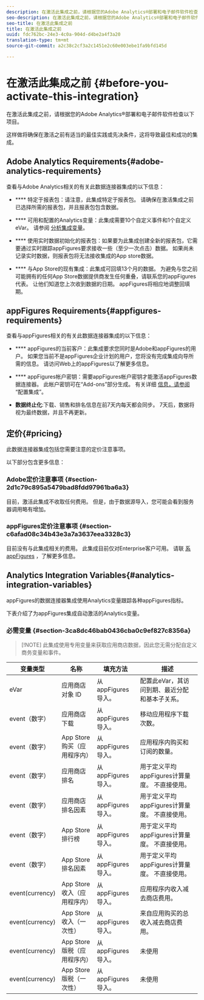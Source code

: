 ```yaml
---
description: 在激活此集成之前，请根据您的Adobe Analytics®部署和电子邮件软件检查以下项目。
seo-description: 在激活此集成之前，请根据您的Adobe Analytics®部署和电子邮件软件检查以下项目。
seo-title: 在激活此集成之前
title: 在激活此集成之前
uuid: fdc762bc-24e3-4c0a-904d-d4be2a4f3a20
translation-type: tm+mt
source-git-commit: a2c38c2cf3a2c1451e2c60e003ebe1fa9bfd145d

---
```



# 在激活此集成之前 {#before-you-activate-this-integration}

在激活此集成之前，请根据您的Adobe Analytics®部署和电子邮件软件检查以下项目。

这样做将确保在激活之前有适当的最佳实践或先决条件，这将导致最佳和成功的集成。

## Adobe Analytics Requirements{#adobe-analytics-requirements}

查看与Adobe Analytics相关的有关此数据连接器集成的以下信息：

* **** 特定于报表包：请注意，此集成特定于报表包。 请确保在激活集成之前已选择所需的报表包，并且报表包包含数据。
* **** 可用和配置的Analytics变量：此集成需要10个自定义事件和1个自定义eVar。 请参阅 [分析集成变量](appfigures-before-activation.md#analytics-integration-variables)。

* **** 使用实时数据初始化的报表包：如果要为此集成创建全新的报表包，它需要通过实时跟踪appFigures要求接收一些（至少一次点击）数据。 如果尚未记录实时数据，则报表包将无法接收集成的App store数据。

* **** 与App Store的现有集成：此集成可回填13个月的数据。 为避免与您之前可能拥有的任何App Store数据提供商发生任何重叠，请联系您的appFigures代表。 让他们知道您上次收到数据的日期。 appFigures将相应地调整回填期。

## appFigures Requirements{#appfigures-requirements}

查看与appFigures相关的有关此数据连接器集成的以下信息：

* **** appFigures的当前客户：此集成要求您同时是Adobe和appFigures的用户。 如果您当前不是appFigures企业计划的用户，您将没有完成集成向导所需的信息。 请访问Web上的appFigures以了解更多信息。
* **** appFigures帐户密钥：需要appFigures帐户密钥才能激活appFigures数据连接器。 此帐户密钥可在“Add-ons”部分生成。 有关详细 [信息，请参阅](../appfigures-overview/t-appfigures-integration.md) “配置集成”。

* **数据终止化**:下载、销售和排名信息在前7天内每天都会同步。 7天后，数据将视为最终数据，并且不再更新。

## 定价{#pricing}

此数据连接器集成包括您需要注意的定价注意事项。

以下部分包含更多信息：

### Adobe定价注意事项 {#section-2d1c79c895a5479bad8fdd97961ba6a3}

目前，激活此集成不收取任何费用。 但是，由于数据源导入，您可能会看到服务器调用略有增加。

### appFigures定价注意事项 {#section-c6afad08c34b43e3a7a3637eea3328c3}

目前没有与此集成相关的费用。 此集成目前仅对Enterprise客户可用。 请联 [系appFigures](https://appfigures.com/support/contact) ，了解更多信息。

## Analytics Integration Variables{#analytics-integration-variables}

appFigures的数据连接器集成使用Analytics变量跟踪各种appFigures指标。

下表介绍了为appFigures集成自动激活的Analytics变量。

### 必需变量 {#section-3ca8dc46bab0436cba0c9ef827c8356a}

> [!NOTE] 此集成使用专用变量来获取应用商店数据，因此您无需分配自定义商务变量和事件。

| 变量类型 | 名称 | 填充方法 | 描述 |
|---|---|---|---|
| eVar | 应用商店对象 ID | 从appFigures导入。 | 配置此eVar，其访问到期、最近分配和基本子关系。 |
| event（数字） | 应用商店下载 | 从appFigures导入。 | 移动应用程序下载次数。 |
| event（数字） | App Store购买（应用程序内） | 从appFigures导入。 | 应用程序内购买和订阅的数量。 |
| event（数字） | 应用商店排名 | 从appFigures导入。 | 用于定义平均appFigures计算量度。 不直接使用。 |
| event（数字） | 应用商店排名因素 | 从appFigures导入。 | 用于定义平均appFigures计算量度。 不直接使用。 |
| event（数字） | App Store 排行榜 | 从appFigures导入。 | 用于定义平均appFigures计算量度。 不直接使用。 |
| event（数字） | App Store 排名因素 | 从appFigures导入。 | 用于定义平均appFigures计算量度。 不直接使用。 |
| event(currency) | App Store收入（应用程序内） | 从appFigures导入。 | 应用程序内收入减去商店费用。 |
| event(currency) | App Store收入（一次性） | 从appFigures导入。 | 来自应用购买的总收入减去商店费用。 |
| event(currency) | App Store版税（应用程序内） | 从appFigures导入。 | 未使用 |
| event(currency) | App Store版税（一次性） | 从appFigures导入。 | 未使用 |
